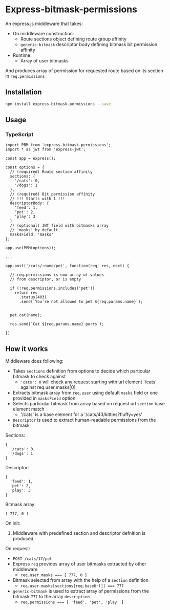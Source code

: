 # Express-bitmask-permissions
An express.js middleware that takes:
- On middleware construction:
  - Route sections object defining route group affinity
  - `generic-bitmask` descriptor body defining bitmask bit permission affinity
- Runtime:
  - Array of user bitmasks

And produces array of permission for requested route based on its section in `req.permissions`

## Installation 
```sh
npm install express-bitmask-permissions --save
```

## Usage

### TypeScript
```JS
import PBM from 'express-bitmask-permissions';
import * as jwt from 'express-jwt';

const app = express();

const options = {
  // (required) Route section affinity
  sections: {
    '/cats': 0,
    '/dogs': 1
  },
  // (required) Bit permission affinity
  // !!! Starts with 1 !!!
  descriptorBody: {
    'feed': 1,
    'pet': 2,
    'play': 3
  }
  // (optional) JWT field with bitmasks array
  // 'masks' by default
  masksField: 'masks' 
};

app.use(PBM(options));

...

app.post('/cats/:name/pet', function(req, res, next) {

  // req.permissions is now array of values
  // from descriptor, or is empty

  if (!req.permissions.includes('pet')) 
    return res
      .status(403)
      .send(`You're not allowed to pet ${req.params.name}`);
  

  pet.cat(name);

  res.send(`Cat ${req.params.name} purrs`);

})

```

## How it works
Middleware does following:

- Takes `sections` definition from options to decide which particular bitmask to check against
    - `'cats': 0` will check any request starting with url element '/cats' against req.user.masks[0]
- Extracts bitmask array from `req.user` using default `masks` field or one provided in `masksField` option
- Selects particular bitmask from array based on request url `section` base element match 
    - '/cats' is a base element for a '/cats/43/kitties?fluffy=yes'
- `Descriptor` is used to extract human-readable permissions from the bitmask



Sections:
```JS
{
  '/cats': 0,
  '/dogs': 1
}
```

Descriptor: 
```JS
{
  'feed': 1,
  'pet': 2,
  'play': 3
}
```

Bitmask array:
```JS
[ 777, 0 ]
```

On init:
1. Middleware with predefined section and descriptor defnition is produced

On request:
- `POST /cats/17/pet`
- Express `req` provides array of user bitmasks extracted by other middleware 
    - `req.user.masks === [ 777, 0 ]`
- Bitmask selected from array with the help of a `section` definition
    - `req.user.masks[sections[req.baseUrl]] === 777`
- `generic-bitmask` is used to extract array of permissions from the bitmask `777` to the array `description`
    - `req.permissions === [ 'feed', 'pet', 'play' ]`

